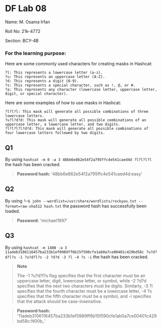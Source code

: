 # DF Lab 08
Name: M. Osama Irfan

Roll No: 21k-4772

Section: BCY-4B

### For the learning purpose:

Here are some commonly used characters for creating masks in Hashcat:

    ?l: This represents a lowercase letter (a-z).
    ?u: This represents an uppercase letter (A-Z).
    ?d: This represents a digit (0-9).
    ?s: This represents a special character, such as !, @, or #.
    ?a: This represents any character (lowercase letter, uppercase letter, digit, or special character).

Here are some examples of how to use masks in Hashcat:

    ?l?l?l: This mask will generate all possible combinations of three lowercase letters.
    ?u?l?d?d: This mask will generate all possible combinations of an uppercase letter, a lowercase letter, and two digits.
    ?l?l?l?l?d?d: This mask will generate all possible combinations of four lowercase letters followed by two digits.


## Q1
By using `hashcat -m 0 -a 3 48bb6e862e54f2a795ffc4e541caed4d ?l?l?l?l` the hash has been cracked.
> **Password hash:** '48bb6e862e54f2a795ffc4e541caed4d:easy'

## Q2
By using `└─$ john --wordlist=/usr/share/wordlists/rockyou.txt --format=raw-sha512 hash.txt` the password hash has successfully been loaded.
> **Password:** 'michael1997'

## Q3
By using `hashcat -m 1400 -a 3 11adeb3106116457ba233b1ef0989ff6b15f590cfe1ab0a7ce00401c429bd58c ?u?d?d?l?s -1 ?u?d?l?s -2 ?d?d -3 ?l -4 ?s -i` the hash has been cracked.
> **Note**
> 
> The -1 ?u?d?l?s flag specifies that the first character must be an uppercase letter, digit, lowercase letter, or symbol, while -2 ?d?d specifies that the next two characters must be digits. Similarly, -3 ?l specifies that the fourth character must be a lowercase letter, -4 ?s specifies that the fifth character must be a symbol, and -i specifies that the attack should be case-insensitive.

> **Password hash:** '11adeb3106116457ba233b1ef0989ff6b15f590cfe1ab0a7ce00401c429bd58c:N00b_'
